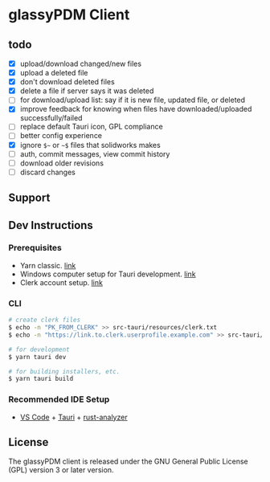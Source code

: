 # glassyPDM Client
## todo
- [x] upload/download changed/new files
- [x] upload a deleted file
- [x] don't download deleted files
- [x] delete a file if server says it was deleted
- [ ] for download/upload list: say if it is new file, updated file, or deleted
- [x] improve feedback for knowing when files have downloaded/uploaded successfully/failed
- [ ] replace default Tauri icon, GPL compliance
- [ ] better config experience
- [x] ignore `$~` or `~$` files that solidworks makes
- [ ] auth, commit messages, view commit history
- [ ] download older revisions
- [ ] discard changes
## Support

## Dev Instructions
### Prerequisites
- Yarn classic. [link](https://classic.yarnpkg.com/en/docs/install#windows-stable)
- Windows computer setup for Tauri development. [link](https://tauri.app/v1/guides/getting-started/prerequisites)
- Clerk account setup. [link](https://clerk.com/)
### CLI
```bash
# create clerk files
$ echo -n "PK_FROM_CLERK" >> src-tauri/resources/clerk.txt
$ echo -n "https://link.to.clerk.userprofile.example.com" >> src-tauri/resources/clerk-profile.txt

# for development
$ yarn tauri dev

# for building installers, etc.
$ yarn tauri build
```
### Recommended IDE Setup

- [VS Code](https://code.visualstudio.com/) + [Tauri](https://marketplace.visualstudio.com/items?itemName=tauri-apps.tauri-vscode) + [rust-analyzer](https://marketplace.visualstudio.com/items?itemName=rust-lang.rust-analyzer)

## License
The glassyPDM client is released under the GNU General Public License (GPL) version 3 or later version.